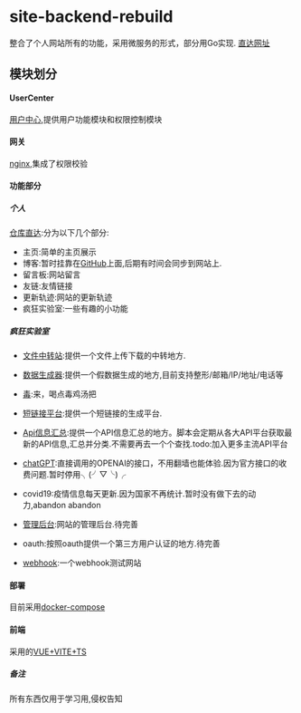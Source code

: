 # site-backend-rebuild
整合了个人网站所有的功能，采用微服务的形式，部分用Go实现. [直达网址](www.weridolin.cn)



## 模块划分

#### UserCenter
[用户中心](https://github.com/weridolin/site-usercenter),提供用户功能模块和权限控制模块


#### 网关
[nginx](https://github.com/weridolin/site-backend-rebuild/tree/master/gateway),集成了权限校验

#### 功能部分
##### 个人
[仓库直达](https://github.com/weridolin/werido-site-backend):分为以下几个部分:
- 主页:简单的主页展示
- 博客:暂时挂靠在[GitHub](https://weridolin.github.io/#/)上面,后期有时间会同步到网站上.
- 留言板:网站留言
- 友链:友情链接
- 更新轨迹:网站的更新轨迹
- 疯狂实验室:一些有趣的小功能

##### 疯狂实验室

- [文件中转站](https://github.com/weridolin/werido-site-backend):提供一个文件上传下载的中转地方.
- [数据生成器](https://github.com/weridolin/werido-site-backend):提供一个假数据生成的地方,目前支持整形/邮箱/IP/地址/电话等
- [毒](https://github.com/weridolin/werido-site-backend):来，喝点毒鸡汤把
- [短链接平台](https://github.com/weridolin/werido-site-backend):提供一个短链接的生成平台.
- [Api信息汇总](https://github.com/weridolin/werido-site-backend):提供一个API信息汇总的地方。脚本会定期从各大API平台获取最新的API信息,汇总并分类.不需要再去一个个查找.todo:加入更多主流API平台
- [chatGPT](https://github.com/weridolin/werido-site-backend):直接调用的OPENAI的接口，不用翻墙也能体验.因为官方接口的收费问题.暂时停用╮(╯▽╰)╭
- covid19:疫情信息每天更新.因为国家不再统计.暂时没有做下去的动力,abandon abandon

- [管理后台](https://github.com/weridolin/werido-site-backend):网站的管理后台.待完善
- oauth:按照oauth提供一个第三方用户认证的地方.待完善
- [webhook](https://github.com/weridolin/alinLab-webhook):一个webhook测试网站


#### 部署
目前采用[docker-compose](https://github.com/weridolin/site-backend-rebuild/tree/master/deploy)


#### 前端
采用的[VUE+VITE+TS](https://github.com/weridolin/site-front-new)

##### 备注
所有东西仅用于学习用,侵权告知

